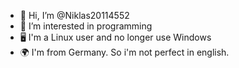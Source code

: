 - 👋 Hi, I’m @Niklas20114552
- 👀 I’m interested in programming
- 🖥️ I'm a Linux user and no longer use Windows
- 🌍 I'm from Germany. So i'm not perfect in english.

<!---
Niklas20114552/Niklas20114552 is a ✨ special ✨ repository because its `README.md` (this file) appears on your GitHub profile.
You can click the Preview link to take a look at your changes.
--->
